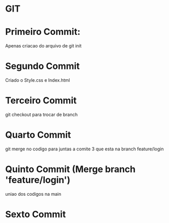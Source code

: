 # GIT

# Primeiro Commit:
Apenas criacao do arquivo de git init

# Segundo Commit
Criado o Style.css e Index.html

# Terceiro Commit
git checkout para trocar de branch

# Quarto Commit
git merge no codigo para juntas a comite 3 que esta na branch feature/login

# Quinto Commit (Merge branch 'feature/login')
uniao dos codigos na main

# Sexto Commit